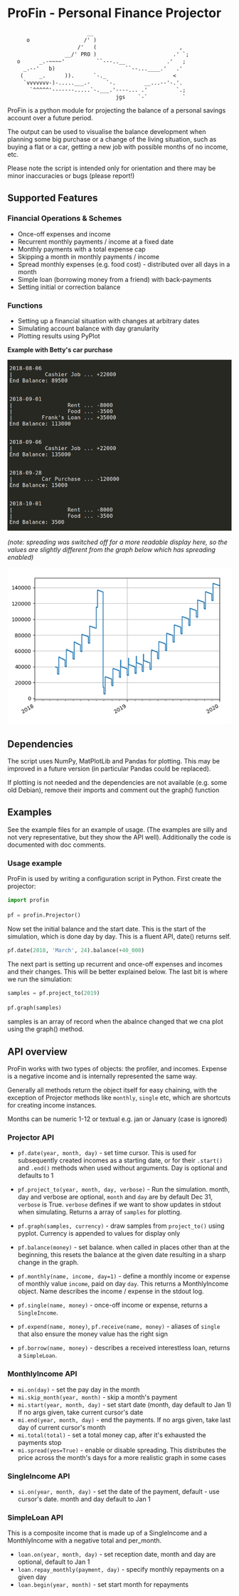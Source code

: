 # ProFin - Personal Finance Projector

```
                         __
      o                 /' ) 
                      /'   (                          ,
                  __/' PRO )                        .' `;
   o      _.-~~~~'          ``---..__             .'   ;
     _.--'   b)                      ``--...____.'   .'
    (     _.      )).      `-._                     <
     `vvvvvvv-)-.....___.-     `-.         __...--'-.'.
       `^^^^^'-------.....`-.___.'----... .'         `.;
                                  jgs    `-`           `
```

ProFin is a python module for projecting the balance of a personal savings account 
over a future period.

The output can be used to visualise the balance development when planning some big
purchase or a change of the living situation, such as buying a flat or a car, 
getting a new job with possible months of no income, etc.

Please note the script is intended only for orientation and there may be minor
inaccuracies or bugs (please report!)

## Supported Features

### Financial Operations & Schemes

- Once-off expenses and income
- Recurrent monthly payments / income at a fixed date
- Monthly payments with a total expense cap
- Skipping a month in monthly payments / income
- Spread monthly expenses (e.g. food cost) - distributed over all days in a month
- Simple loan (borrowing money from a friend) with back-payments
- Setting initial or correction balance

### Functions

- Setting up a financial situation with changes at arbitrary dates
- Simulating account balance with day granularity
- Plotting results using PyPlot

**Example with Betty's car purchase**

![betty2](betty_txt.png)

*(note: spreading was switched off for a more readable display here, so the values are slightly different from the graph below which has spreading enabled)*

![betty1](betty_graph.png)

## Dependencies

The script uses NumPy, MatPlotLib and Pandas for plotting. This may be improved in a future version
(in particular Pandas could be replaced). 

If plotting is not needed and the dependencies are not available (e.g. some old Debian), 
remove their imports and comment out the graph() function

## Examples

See the example files for an example of usage. (The examples are silly and not very representative, but they show the API well).
Additionally the code is documented with doc comments.

### Usage example

ProFin is used by writing a configuration script in Python. First create the projector:

```python
import profin

pf = profin.Projector()
```

Now set the initial balance and the start date. This is the start of the simulation, which is done day by day. 
This is a fluent API, date() returns self.

```python
pf.date(2018, 'March', 24).balance(+40_000)
```

The next part is setting up recurrent and once-off expenses and incomes and their changes. This will be
better explained below. The last bit is where we run the simulation:

```python
samples = pf.project_to(2019)

pf.graph(samples)
```

samples is an array of record when the abalnce changed that we cna plot using the graph() method.

## API overview

ProFin works with two types of objects: the profiler, and incomes. Expense is a negative income and is internally 
represented the same way.

Generally all methods return the object itself for easy chaining, with the exception of Projector methods like `monthly`, `single` etc,
which are shortcuts for creating income instances.

Months can be numeric 1-12 or textual e.g. jan or January (case is ignored)

### Projector API

- `pf.date(year, month, day)` - set time cursor. This is used for subsequently created incomes as a starting date, or
  for their `.start()` and `.end()` methods when used without arguments. Day is optional and defaults to 1

- `pf.project_to(year, month, day, verbose)` - Run the simulation. month, day and verbose are optional, `month` and `day`
  are by default Dec 31, `verbose` is True. `verbose` defines if we want to show updates in stdout when simulating. Returns a array of `samples` for plotting.
  
- `pf.graph(samples, currency)` - draw samples from `project_to()` using pyplot. Currency is appended to values for display only

- `pf.balance(money)` - set balance. when called in places other than at the beginning, this resets the balance at the given date resulting in a
 sharp change in the graph.

- `pf.monthly(name, income, day=1)` - define a monthly income or expense of monthly value `income`, paid on day `day`.
  This returns a MonthlyIncome object. Name describes the income / expense in the stdout log.

- `pf.single(name, money)` - once-off income or expense, returns a `SingleIncome`.
- `pf.expend(name, money)`, `pf.receive(name, money)` - aliases of `single` that also ensure the money value has the right sign

- `pf.borrow(name, money)` - describes a received interestless loan, returns a `SimpleLoan`.

### MonthlyIncome API

- `mi.on(day)` - set the pay day in the month
- `mi.skip_month(year, month)` - skip a month's payment
- `mi.start(year, month, day)` - set start date (month, day default to Jan 1)
  If no args given, take current cursor's date
- `mi.end(year, month, day)` - end the payments. If no args given, take last day of current cursor's month
- `mi.total(total)` - set a total money cap, after it's exhausted the payments stop
- `mi.spread(yes=True)` - enable or disable spreading. This distributes the price across the month's days for a more realistic graph in some cases

### SingleIncome API

- `si.on(year, month, day)` - set the date of the payment, default - use cursor's date. month and day default to Jan 1

### SimpleLoan API

This is a composite income that is made up of a SingleIncome and a MonthlyIncome with a
negative total and per_month.

- `loan.on(year, month, day)` - set reception date, month and day are optional, default to Jan 1
- `loan.repay_monthly(payment, day)` - specify monthly repayments on a given day
- `loan.begin(year, month)` - set start month for repayments
